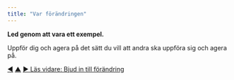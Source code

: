 ```yaml
---
title: "Var förändringen"
---
```



<strong>Led genom att vara ett exempel.</strong>

Uppför dig och agera på det sätt du vill att andra ska uppföra sig och agera på.

<div class="bottom-nav">
<a href="create-a-pull-system-for-organizational-change.html" title="Tillbaka till: Skapa ett flödebaserat system för organisatorisk förändring">◀</a> <a href="bringing-in-s3.html" title="Upp: Börja använda S3">▲</a> <a href="invite-change.html" title="Läs vidare: Bjud in till förändring">▶ Läs vidare: Bjud in till förändring</a>
</div>


<script type="text/javascript">
Mousetrap.bind('g n', function() {
    window.location.href = 'invite-change.html';
    return false;
});
</script>

